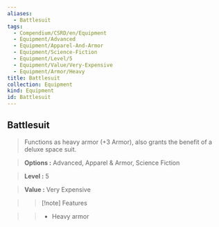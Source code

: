 ```yaml
---
aliases:
  - Battlesuit
tags:
  - Compendium/CSRD/en/Equipment
  - Equipment/Advanced
  - Equipment/Apparel-And-Armor
  - Equipment/Science-Fiction
  - Equipment/Level/5
  - Equipment/Value/Very-Expensive
  - Equipment/Armor/Heavy
title: Battlesuit
collection: Equipment
kind: Equipment
id: Battlesuit
---
```

## Battlesuit    
    
>Functions as heavy armor (+3 Armor), also grants the benefit of a deluxe space suit.    
> **Options :** Advanced, Apparel & Armor, Science Fiction    
> **Level :** 5    
> **Value :** Very Expensive    
>>[!note] Features    
>> - Heavy armor
